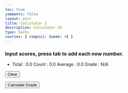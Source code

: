 ```yaml
---
toc: true
comments: false
layout: post
title: Calculator 2
description: Calculator V2
type: hacks
courses: { compsci: {week: 4} }
---
```


<!-- Help Message -->
<h3>Input scores, press tab to add each new number.</h3>
<!-- Totals -->
<ul>
  <li>
    Total : <span id="total">0.0</span>
    Count : <span id="count">0.0</span>
    Average : <span id="average">0.0</span>
    Grade : <span id="grade">N/A</span> <!-- Display the letter grade here -->
  </li>
</ul>

<!-- Clear Button -->
<button onclick="clearAll()">Clear</button>

<!-- Calculate Grade Button -->
<button onclick="calculateGrade()">Calculate Grade</button>

<!-- Rows added using scores ID -->
<div id="scores">
  <!-- javascript generated inputs -->
</div>

<script>
  // Executes on input event and calculates totals
  function calculator(event) {
    var key = event.key;
    // Check if the pressed key is the "Tab" key (key code 9) or "Enter" key (key code 13)
    if (key === "Tab" || key === "Enter") {
      event.preventDefault(); // Prevent default behavior (tabbing to the next element)

      var array = document.getElementsByName('score'); // setup array of scores
      var total = 0;  // running total
      var count = 0;  // count of input elements with valid values

      for (var i = 0; i < array.length; i++) {  // iterate through array
        var value = array[i].value;
        if (parseFloat(value)) {
          var parsedValue = parseFloat(value);
          total += parsedValue;  // add to running total
          count++;
        }
      }

      // update totals
      document.getElementById('total').innerHTML = total.toFixed(2); // show two decimals
      document.getElementById('count').innerHTML = count;

      if (count > 0) {
        var average = (total / count).toFixed(2);
        document.getElementById('average').innerHTML = average;
        document.getElementById('grade').innerHTML = calculateLetterGrade(parseFloat(average)); // Calculate and update the letter grade
      } else {
        document.getElementById('average').innerHTML = "0.0";
        document.getElementById('grade').innerHTML = "N/A";
      }

      // adds newInputLine, only if all array values satisfy parseFloat
      if (count === document.getElementsByName('score').length) {
        newInputLine(count); // make a new input line
      }
    }
  }

  function clearAll() {
    var array = document.getElementsByName('score');
    for (var i = 1; i < array.length; i++) {
        // Remove dynamically added input elements
        var inputElement = document.getElementById(i);
        var labelElement = inputElement.previousSibling;
        var brElement = inputElement.nextSibling;
        document.getElementById('scores').removeChild(inputElement);
        document.getElementById('scores').removeChild(labelElement);
        document.getElementById('scores').removeChild(brElement);
    }
    
    for (var i = 0; i < array.length; i++) {
        array[i].value = "0"; // Set input values to 0
    }
    document.getElementById('total').innerHTML = "0.0"; // Reset totals
    document.getElementById('count').innerHTML = "0";
    document.getElementById('average').innerHTML = "0.0";
    document.getElementById('grade').innerHTML = "N/A"; // Reset the letter grade
    
    // Re-add the 0th input box
    newInputLine(0);
}

  // Calculates a letter grade based on the average score
  function calculateLetterGrade(average) {
    if (average >= 90) {
      return 'A';
    } else if (average >= 80) {
      return 'B';
    } else if (average >= 70) {
      return 'C';
    } else if (average >= 60) {
      return 'D';
    } else {
      return 'F';
    }
  }

  // Creates a new input box
  function newInputLine(index) {
    // Add a label for each score element
    var title = document.createElement('label');
    title.htmlFor = index;
    title.innerHTML = index + ". ";
    document.getElementById("scores").appendChild(title); // add to HTML

    // Setup score element and attributes
    var score = document.createElement("input"); // input element
    score.id = index; // id of input element
    score.onkeydown = calculator; // Each key triggers event (using function as a value)
    score.type = "number"; // Use text type to allow typing multiple characters
    score.name = "score"; // name is used to group all "score" elements (array)
    score.style.textAlign = "right";
    score.style.width = "5em";
    document.getElementById("scores").appendChild(score); // add to HTML

    // Create and add blank line after input box
    var br = document.createElement("br"); // line break element
    document.getElementById("scores").appendChild(br); // add to HTML

    // Set focus on the new input line
    document.getElementById(index).focus();
  }

  // Creates 1st input box on Window load
  newInputLine(0);

</script>